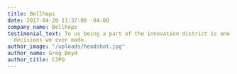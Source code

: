 ```yaml
---
title: Bellhops
date: 2017-04-20 11:37:00 -04:00
company_name: Bellhops
testimonial_text: To us being a part of the innovation district is one of the best
  decisions we ever made. 
author_image: "/uploads/headshot.jpg"
author_name: Greg Boyd
author_title: C3PO
---
```


